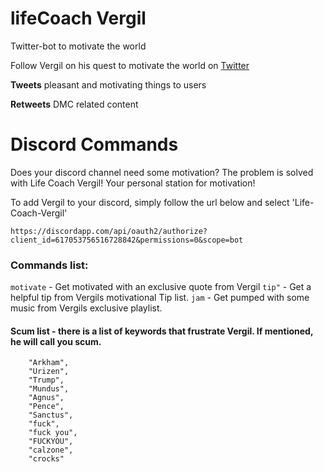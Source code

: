 # lifeCoach Vergil
Twitter-bot to motivate the world

Follow Vergil on his quest to motivate the world on [Twitter](https://twitter.com/AsMotivated)

**Tweets** pleasant and motivating things to users

**Retweets** DMC related content

# Discord Commands
Does your discord channel need some motivation?
The problem is solved with Life Coach Vergil! Your personal station for motivation!

To add Vergil to your discord, simply follow the url below and select 'Life-Coach-Vergil'

```
https://discordapp.com/api/oauth2/authorize?client_id=617053756516728842&permissions=0&scope=bot
```

### Commands list:
```motivate``` - Get motivated with an exclusive quote from Vergil
```tip"``` - Get a helpful tip from Vergils motivational Tip list.
```jam``` - Get pumped with some music from Vergils exclusive playlist.

#### Scum list - there is a list of keywords that frustrate Vergil. If mentioned, he will call you scum.
```
    "Arkham",
    "Urizen",
    "Trump",
    "Mundus",
    "Agnus",
    "Pence",
    "Sanctus",
    "fuck",
    "fuck you",
    "FUCKYOU",
    "calzone",
    "crocks"
```